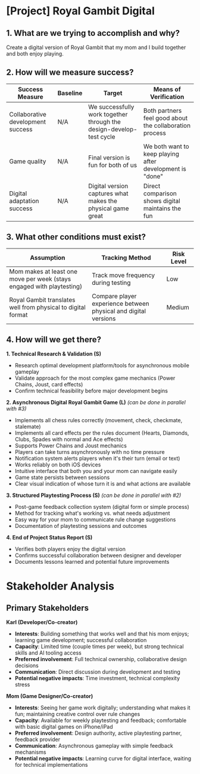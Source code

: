 # [Project] Royal Gambit Digital

## 1. What are we trying to accomplish and why?

Create a digital version of Royal Gambit that my mom and I build together and both enjoy playing.

## 2. How will we measure success?

| Success Measure | Baseline | Target | Means of Verification |
|-----------------|----------|---------|------------------------|
| Collaborative development success | N/A | We successfully work together through the design-develop-test cycle | Both partners feel good about the collaboration process |
| Game quality | N/A | Final version is fun for both of us | We both want to keep playing after development is "done" |
| Digital adaptation success | N/A | Digital version captures what makes the physical game great | Direct comparison shows digital maintains the fun |

## 3. What other conditions must exist?

| Assumption | Tracking Method | Risk Level |
|------------|-----------------|------------|
| Mom makes at least one move per week (stays engaged with playtesting) | Track move frequency during testing | Low |
| Royal Gambit translates well from physical to digital format | Compare player experience between physical and digital versions | Medium |

## 4. How will we get there?

**1. Technical Research & Validation (S)**
- Research optimal development platform/tools for asynchronous mobile gameplay
- Validate approach for the most complex game mechanics (Power Chains, Joust, card effects)
- Confirm technical feasibility before major development begins

**2. Asynchronous Digital Royal Gambit Game (L)** *(can be done in parallel with #3)*
- Implements all chess rules correctly (movement, check, checkmate, stalemate)
- Implements all card effects per the rules document (Hearts, Diamonds, Clubs, Spades with normal and Ace effects)
- Supports Power Chains and Joust mechanics
- Players can take turns asynchronously with no time pressure
- Notification system alerts players when it's their turn (email or text)
- Works reliably on both iOS devices
- Intuitive interface that both you and your mom can navigate easily
- Game state persists between sessions
- Clear visual indication of whose turn it is and what actions are available

**3. Structured Playtesting Process (S)** *(can be done in parallel with #2)*
- Post-game feedback collection system (digital form or simple process)
- Method for tracking what's working vs. what needs adjustment
- Easy way for your mom to communicate rule change suggestions
- Documentation of playtesting sessions and outcomes

**4. End of Project Status Report (S)**
- Verifies both players enjoy the digital version
- Confirms successful collaboration between designer and developer
- Documents lessons learned and potential future improvements

# Stakeholder Analysis

## Primary Stakeholders

**Karl (Developer/Co-creator)**
- **Interests**: Building something that works well and that his mom enjoys; learning game development; successful collaboration
- **Capacity**: Limited time (couple times per week), but strong technical skills and AI tooling access
- **Preferred involvement**: Full technical ownership, collaborative design decisions
- **Communication**: Direct discussion during development and testing
- **Potential negative impacts**: Time investment, technical complexity stress

**Mom (Game Designer/Co-creator)**  
- **Interests**: Seeing her game work digitally; understanding what makes it fun; maintaining creative control over rule changes
- **Capacity**: Available for weekly playtesting and feedback; comfortable with basic digital games on iPhone/iPad
- **Preferred involvement**: Design authority, active playtesting partner, feedback provider
- **Communication**: Asynchronous gameplay with simple feedback mechanisms
- **Potential negative impacts**: Learning curve for digital interface, waiting for technical implementations
